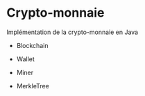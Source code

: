 # Crypto-monnaie

Implémentation de la crypto-monnaie en Java

- Blockchain

- Wallet

- Miner

- MerkleTree